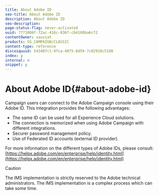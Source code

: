 ```yaml
---
title: About Adobe ID
seo-title: About Adobe ID
description: About Adobe ID
seo-description: 
page-status-flag: never-activated
uuid: 7771006f-72ac-416c-8367-cb4160ba6cf2
contentOwner: sauviat
products: SG_CAMPAIGN/CLASSIC
content-type: reference
discoiquuid: 543407c1-9fca-4075-8d59-7c02910c5108
index: y
internal: n
snippet: y
---
```


# About Adobe ID{#about-adobe-id}

Campaign users can connect to the Adobe Campaign console using their Adobe ID. This integration provides the following advantages:

* The same ID can be used for all Experience Cloud solutions.
* The connection is memorized when using Adobe Campaign with different integrations.
* Securer password management policy.
* Use of Federated ID accounts (external ID provider).

For more information on the different types of Adobe IDs, please consult: [https://helpx.adobe.com/en/enterprise/help/identity.html](https://helpx.adobe.com/en/enterprise/help/identity.html)

>[!CAUTION]
>
>The IMS implementation is strictly reserved to the Adobe technical administrators. The IMS implementation is a complex process which can take some time.

